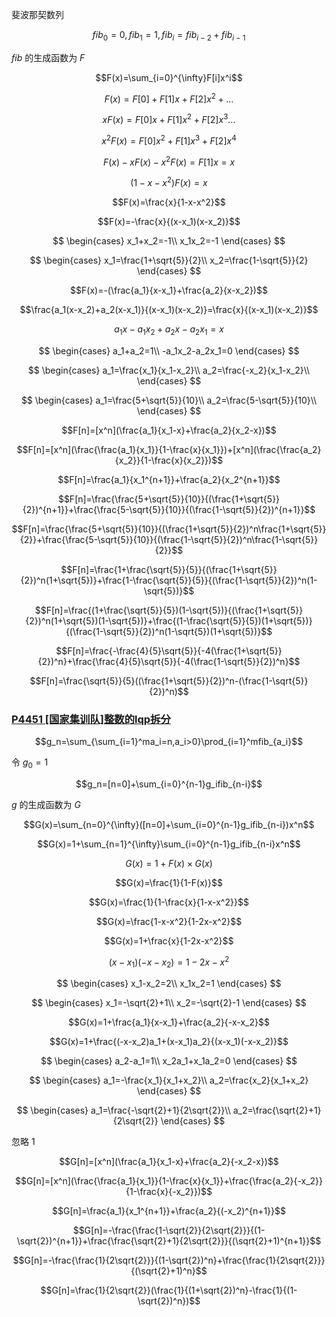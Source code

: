 斐波那契数列

$$fib_0=0,fib_1=1,fib_i=fib_{i-2}+fib_{i-1}$$

$fib$ 的生成函数为 $F$

$$F(x)=\sum_{i=0}^{\infty}F[i]x^i$$

$$F(x)=F[0]+F[1]x+F[2]x^2+...$$

$$xF(x)=F[0]x+F[1]x^2+F[2]x^3...$$

$$x^2F(x)=F[0]x^2+F[1]x^3+F[2]x^4$$

$$F(x)-xF(x)-x^2F(x)=F[1]x=x$$

$$(1-x-x^2)F(x)=x$$

$$F(x)=\frac{x}{1-x-x^2}$$

$$F(x)=-\frac{x}{(x-x_1)(x-x_2)}$$

$$
\begin{cases}
x_1+x_2=-1\\
x_1x_2=-1
\end{cases}
$$

$$
\begin{cases}
x_1=\frac{1+\sqrt{5}}{2}\\
x_2=\frac{1-\sqrt{5}}{2}
\end{cases}
$$

$$F(x)=-(\frac{a_1}{x-x_1}+\frac{a_2}{x-x_2})$$

$$\frac{a_1(x-x_2)+a_2(x-x_1)}{(x-x_1)(x-x_2)}=\frac{x}{(x-x_1)(x-x_2)}$$

$$a_1x-a_1x_2+a_2x-a_2x_1=x$$

$$
\begin{cases}
a_1+a_2=1\\
-a_1x_2-a_2x_1=0
\end{cases}
$$

$$
\begin{cases}
a_1=\frac{x_1}{x_1-x_2}\\
a_2=\frac{-x_2}{x_1-x_2}\\
\end{cases}
$$

$$
\begin{cases}
a_1=\frac{5+\sqrt{5}}{10}\\
a_2=\frac{5-\sqrt{5}}{10}\\
\end{cases}
$$

$$F[n]=[x^n](\frac{a_1}{x_1-x}+\frac{a_2}{x_2-x})$$

$$F[n]=[x^n](\frac{\frac{a_1}{x_1}}{1-\frac{x}{x_1}})+[x^n](\frac{\frac{a_2}{x_2}}{1-\frac{x}{x_2}})$$

$$F[n]=\frac{a_1}{x_1^{n+1}}+\frac{a_2}{x_2^{n+1}}$$

$$F[n]=\frac{\frac{5+\sqrt{5}}{10}}{(\frac{1+\sqrt{5}}{2})^{n+1}}+\frac{\frac{5-\sqrt{5}}{10}}{(\frac{1-\sqrt{5}}{2})^{n+1}}$$

$$F[n]=\frac{\frac{5+\sqrt{5}}{10}}{(\frac{1+\sqrt{5}}{2})^n\frac{1+\sqrt{5}}{2}}+\frac{\frac{5-\sqrt{5}}{10}}{(\frac{1-\sqrt{5}}{2})^n\frac{1-\sqrt{5}}{2}}$$

$$F[n]=\frac{1+\frac{\sqrt{5}}{5}}{(\frac{1+\sqrt{5}}{2})^n(1+\sqrt{5})}+\frac{1-\frac{\sqrt{5}}{5}}{(\frac{1-\sqrt{5}}{2})^n(1-\sqrt{5})}$$

$$F[n]=\frac{(1+\frac{\sqrt{5}}{5})(1-\sqrt{5})}{(\frac{1+\sqrt{5}}{2})^n(1+\sqrt{5})(1-\sqrt{5})}+\frac{(1-\frac{\sqrt{5}}{5})(1+\sqrt{5})}{(\frac{1-\sqrt{5}}{2})^n(1-\sqrt{5})(1+\sqrt{5})}$$

$$F[n]=\frac{-\frac{4}{5}\sqrt{5}}{-4(\frac{1+\sqrt{5}}{2})^n}+\frac{\frac{4}{5}\sqrt{5}}{-4(\frac{1-\sqrt{5}}{2})^n}$$

$$F[n]=\frac{\sqrt{5}}{5}((\frac{1+\sqrt{5}}{2})^n-(\frac{1-\sqrt{5}}{2})^n)$$

### [P4451 [国家集训队]整数的lqp拆分](https://www.luogu.com.cn/problem/P4451)

$$g_n=\sum_{\sum_{i=1}^ma_i=n,a_i>0}\prod_{i=1}^mfib_{a_i}$$

令 $g_0=1$

$$g_n=[n=0]+\sum_{i=0}^{n-1}g_ifib_{n-i}$$

$g$ 的生成函数为 $G$

$$G(x)=\sum_{n=0}^{\infty}([n=0]+\sum_{i=0}^{n-1}g_ifib_{n-i})x^n$$

$$G(x)=1+\sum_{n=1}^{\infty}\sum_{i=0}^{n-1}g_ifib_{n-i}x^n$$

$$G(x)=1+F(x)\times G(x)$$

$$G(x)=\frac{1}{1-F(x)}$$

$$G(x)=\frac{1}{1-\frac{x}{1-x-x^2}}$$

$$G(x)=\frac{1-x-x^2}{1-2x-x^2}$$

$$G(x)=1+\frac{x}{1-2x-x^2}$$

$$(x-x_1)(-x-x_2)=1-2x-x^2$$

$$
\begin{cases}
x_1-x_2=2\\
x_1x_2=1
\end{cases}
$$

$$
\begin{cases}
x_1=-\sqrt{2}+1\\
x_2=-\sqrt{2}-1
\end{cases}
$$

$$G(x)=1+\frac{a_1}{x-x_1}+\frac{a_2}{-x-x_2}$$

$$G(x)=1+\frac{(-x-x_2)a_1+(x-x_1)a_2}{(x-x_1)(-x-x_2)}$$

$$
\begin{cases}
a_2-a_1=1\\
x_2a_1+x_1a_2=0
\end{cases}
$$

$$
\begin{cases}
a_1=-\frac{x_1}{x_1+x_2}\\
a_2=\frac{x_2}{x_1+x_2}
\end{cases}
$$

$$
\begin{cases}
a_1=\frac{-\sqrt{2}+1}{2\sqrt{2}}\\
a_2=\frac{\sqrt{2}+1}{2\sqrt{2}}
\end{cases}
$$

忽略 $1$

$$G[n]=[x^n](\frac{a_1}{x_1-x}+\frac{a_2}{-x_2-x})$$

$$G[n]=[x^n](\frac{\frac{a_1}{x_1}}{1-\frac{x}{x_1}}+\frac{\frac{a_2}{-x_2}}{1-\frac{x}{-x_2}})$$

$$G[n]=\frac{a_1}{x_1^{n+1}}+\frac{a_2}{(-x_2)^{n+1}}$$

$$G[n]=-\frac{\frac{1-\sqrt{2}}{2\sqrt{2}}}{(1-\sqrt{2})^{n+1}}+\frac{\frac{\sqrt{2}+1}{2\sqrt{2}}}{(\sqrt{2}+1)^{n+1}}$$

$$G[n]=-\frac{\frac{1}{2\sqrt{2}}}{(1-\sqrt{2})^n}+\frac{\frac{1}{2\sqrt{2}}}{(\sqrt{2}+1)^n}$$

$$G[n]=\frac{1}{2\sqrt{2}}(\frac{1}{(1+\sqrt{2})^n}-\frac{1}{(1-\sqrt{2})^n})$$
